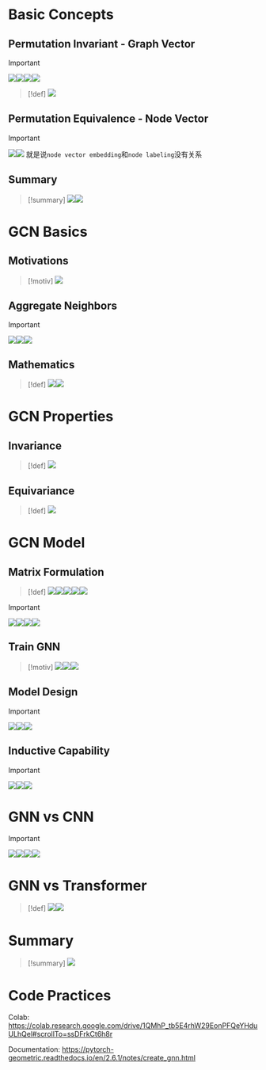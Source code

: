 # Basic Concepts
## Permutation Invariant - Graph Vector
> [!important]
> ![](Graph_Convolutional_Networks.assets/b04e442a5b8efceb63cc7954ccfad5d0_MD5.jpeg)![](Graph_Convolutional_Networks.assets/cf7a730f930f3338381f10b0a4986685_MD5.jpeg)![](Graph_Convolutional_Networks.assets/a068af484008d2bcea6f6511f44d5e37_MD5.jpeg)![](Graph_Convolutional_Networks.assets/daf4eee4f194106d71925ade6ef98080_MD5.jpeg)

> [!def]
> ![](Graph_Convolutional_Networks.assets/6ec8ff6c8781f37327529af2a5e2a862_MD5.jpeg)




## Permutation Equivalence - Node Vector
> [!important]
> ![](Graph_Convolutional_Networks.assets/c024ed9a5af834ac674a529c90a39c85_MD5.jpeg)![](Graph_Convolutional_Networks.assets/e1bc103ce918a29a48c94b9edc7570f2_MD5.jpeg)
> 就是说`node vector embedding`和`node labeling`没有关系



## Summary
> [!summary]
> ![](Graph_Convolutional_Networks.assets/a1cc8c946c803e05d0bdcb133f19c888_MD5.jpeg)![](Graph_Convolutional_Networks.assets/31acd8cc8675767e323c10c80a0c04d2_MD5.jpeg)




# GCN Basics
## Motivations
> [!motiv]
> ![](Graph_Convolutional_Networks.assets/c6669220a6f6d74fcf0601238438419c_MD5.jpeg)



## Aggregate Neighbors
> [!important]
> ![](Graph_Convolutional_Networks.assets/0b6b73bb1b255cdc444aeff219126dca_MD5.jpeg)![](Graph_Convolutional_Networks.assets/90dfe0e16328e293780fafbc4b15d15b_MD5.jpeg)![](Graph_Convolutional_Networks.assets/674ab4489c209a6a4fc5d0999e306ad5_MD5.jpeg)





## Mathematics
> [!def]
> ![](Graph_Convolutional_Networks.assets/5268562f42a1ae1a2fb01cf04ceba6d7_MD5.jpeg)![](Graph_Convolutional_Networks.assets/5822ed87db770c373173ef2847fe70db_MD5.jpeg)






# GCN Properties
## Invariance
> [!def]
> ![](Graph_Convolutional_Networks.assets/ad639a0538770bb4556a3fe973ee4488_MD5.jpeg)



## Equivariance
> [!def]
> ![](Graph_Convolutional_Networks.assets/d9f352874c54f71292335fbd74e79e83_MD5.jpeg)




# GCN Model
## Matrix Formulation
> [!def]
> ![](Graph_Convolutional_Networks.assets/bb52e0ba36910f7bd520cdeff95084e4_MD5.jpeg)![](Graph_Convolutional_Networks.assets/b01872cbaba79a860406002bcb2cbcf5_MD5.jpeg)![](Graph_Convolutional_Networks.assets/b673dae02320a12085cd800c0942aa31_MD5.jpeg)![](Graph_Convolutional_Networks.assets/8cb81da79420a1f8538a1cb212e3da35_MD5.jpeg)![](Graph_Convolutional_Networks.assets/70a38cb92615af8495eb70262ee8c9bc_MD5.jpeg)

> [!important]
> ![](Graph_Convolutional_Networks.assets/e7da601cf53672fb58e0ca1c007f79c3_MD5.jpeg)![](Graph_Convolutional_Networks.assets/9565cd308684ef44537b6a87bd213486_MD5.jpeg)![](Graph_Convolutional_Networks.assets/d73571047abfe64ab54e2cb1834122ad_MD5.jpeg)![](Graph_Convolutional_Networks.assets/31152cb0f80dd781def8a7792311d21e_MD5.jpeg)





## Train GNN
> [!motiv]
> ![](Graph_Convolutional_Networks.assets/42e8c45b09e3f4bc0483165c292cb89d_MD5.jpeg)![](Graph_Convolutional_Networks.assets/863db8df6758cc54022205bec9885a92_MD5.jpeg)![](Graph_Convolutional_Networks.assets/ada075361b060872952783dfd7dd5a88_MD5.jpeg)



## Model Design
> [!important]
> ![](Graph_Convolutional_Networks.assets/b4ae6a17853959f2ae9dc5b4a688cc0f_MD5.jpeg)![](Graph_Convolutional_Networks.assets/90b798d8071631a29d34603580512047_MD5.jpeg)![](Graph_Convolutional_Networks.assets/6e00242f708470598220ec3dd34b4bb5_MD5.jpeg)




## Inductive Capability
> [!important]
> ![](Graph_Convolutional_Networks.assets/f8401d8e4b6f4a97c74341f47de5d1e6_MD5.jpeg)![](Graph_Convolutional_Networks.assets/a9396fe98af21bf891aaded277ccf230_MD5.jpeg)![](Graph_Convolutional_Networks.assets/88bd60c88d1ee5d30a8f22e84d179190_MD5.jpeg)






# GNN vs CNN
> [!important]
> ![](Graph_Convolutional_Networks.assets/4e25e23b9f0bc41b688782d0b24b618a_MD5.jpeg)![](Graph_Convolutional_Networks.assets/c07095a38f903380328527cd0bf7d9a1_MD5.jpeg)![](Graph_Convolutional_Networks.assets/image-20241118124534759.png)![](Graph_Convolutional_Networks.assets/78dc901b101476eeb4192cec9ea094da_MD5.jpeg)



# GNN vs Transformer
> [!def]
> ![](Graph_Convolutional_Networks.assets/d948e5aa50eac3cc6e3d96a90d598a52_MD5.jpeg)![](Graph_Convolutional_Networks.assets/565f14e65f64e5baf5c6e45e1a9dd46d_MD5.jpeg)


# Summary
> [!summary]
> ![](Graph_Convolutional_Networks.assets/80a3c67ebe3648b971a9e159e156219e_MD5.jpeg)




# Code Practices
Colab: https://colab.research.google.com/drive/1QMhP_tb5E4rhW29EonPFQeYHduULhQel#scrollTo=ssDFrkCt6h8r

Documentation: https://pytorch-geometric.readthedocs.io/en/2.6.1/notes/create_gnn.html
















